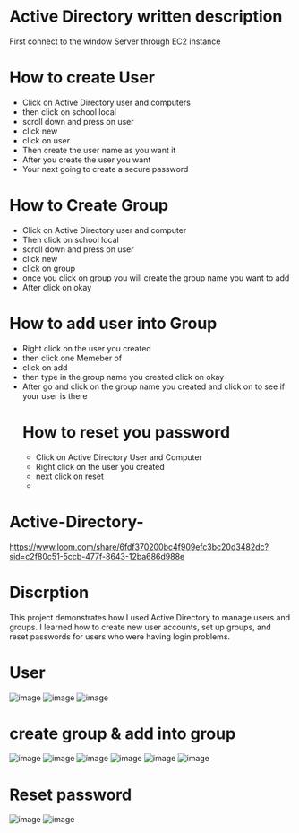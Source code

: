 # Active Directory written description 
First connect to the window Server through EC2 instance 
# How to create User 
* Click on Active Directory user and computers
* then click on school local
* scroll down and press on user
* click new
* click on user
* Then create the user name as you want it
* After you create the user you want
* Your next going to create a secure password 
# How to Create Group 
* Click on Active Directory user and computer
* Then click on school local
* scroll down and press on user
* click new
* click on group
* once you click on group you will create the group name you want to add
* After click on okay
# How to add user into Group 
* Right click on the user you created
* then click one Memeber of
* click on add
* then type in the group name you created click on okay
* After go and click on the group name you created and click on to see if your user is there
  # How to reset you password
  * Click on Active Directory User and Computer
  * Right click on the user you created
  * next click on reset
  * 

# Active-Directory-
https://www.loom.com/share/6fdf370200bc4f909efc3bc20d3482dc?sid=c2f80c51-5ccb-477f-8643-12ba686d988e
# Discrption 
This project demonstrates how I used Active Directory to manage users and groups. I learned how to create new user accounts, set up groups, and reset passwords for users who were having login problems.
# User 
![image](https://github.com/user-attachments/assets/20f72b5d-24d5-41fd-91a1-c9ea10d41bc4)
![image](https://github.com/user-attachments/assets/4ba99155-fa12-44d9-b1ec-24385d71ee1a)
![image](https://github.com/user-attachments/assets/a2feb240-4097-4d98-89e9-07441dbfc613)
# create group & add into group 
![image](https://github.com/user-attachments/assets/9cd24080-ebd3-4136-9a38-398f05aa9238)
![image](https://github.com/user-attachments/assets/cc9db7ee-da79-4ca3-8bcd-eb3a75f3d933)
![image](https://github.com/user-attachments/assets/82b6cdca-5789-4fd6-ae13-8800a2d89b25)
![image](https://github.com/user-attachments/assets/88759dc3-971e-4381-9dd2-3142c560360b)
![image](https://github.com/user-attachments/assets/e55a2fd1-d56b-44b3-a9b7-ff865860b2e8)
![image](https://github.com/user-attachments/assets/655f0454-5ca1-4949-b33f-64e82de9c64d)
# Reset password 
![image](https://github.com/user-attachments/assets/0c7f6f45-f1d0-4931-b807-c67d3c053227)
![image](https://github.com/user-attachments/assets/915ffa26-439b-4b53-b213-734e41b6269a)
